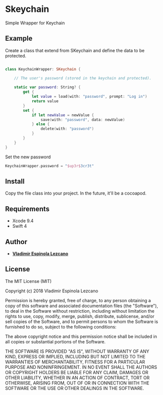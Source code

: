 # Skeychain
Simple Wrapper for Keychain

## Example

Create a class that extend from SKeychain and define the data to be protected.

```swift

class KeychainWrapper: SKeychain {

    // The user's password (stored in the keychain and protected).    
    
    static var password: String? {
        get {
            let value = load(with: "password", prompt: "Log in")
            return value
        }
        set {
            if let newValue = newValue {
                save(with: "password", data: newValue)
            } else {
                delete(with: "password")
            }
        }
    }
}

```

Set the new password

```swift
KeychainWrapper.password = "$up3r$3cr3t"
```

## Install
Copy the file class into your project. In the future, it'll be a cocoapod.


## Requirements
- Xcode 9.4
- Swift 4

## Author

* **[Vladimir Espinola Lezcano](https://www.linkedin.com/in/vladimir-espinola-lezcano-012464a2/)**

## License

The MIT License (MIT)

Copyright (c) 2018 Vladimir Espinola Lezcano

Permission is hereby granted, free of charge, to any person obtaining a copy of this software and associated documentation files (the "Software"), to deal in the Software without restriction, including without limitation the rights to use, copy, modify, merge, publish, distribute, sublicense, and/or sell copies of the Software, and to permit persons to whom the Software is furnished to do so, subject to the following conditions:

The above copyright notice and this permission notice shall be included in all copies or substantial portions of the Software.

THE SOFTWARE IS PROVIDED "AS IS", WITHOUT WARRANTY OF ANY KIND, EXPRESS OR IMPLIED, INCLUDING BUT NOT LIMITED TO THE WARRANTIES OF MERCHANTABILITY, FITNESS FOR A PARTICULAR PURPOSE AND NONINFRINGEMENT. IN NO EVENT SHALL THE AUTHORS OR COPYRIGHT HOLDERS BE LIABLE FOR ANY CLAIM, DAMAGES OR OTHER LIABILITY, WHETHER IN AN ACTION OF CONTRACT, TORT OR OTHERWISE, ARISING FROM, OUT OF OR IN CONNECTION WITH THE SOFTWARE OR THE USE OR OTHER DEALINGS IN THE SOFTWARE.

